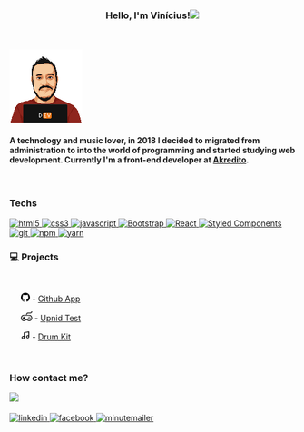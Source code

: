 <h3 align="center">
Hello, I'm Vinícius!<img src="https://media.giphy.com/media/hvRJCLFzcasrR4ia7z/giphy.gif" width="30px">
</h3>

<br>
<br>
<img src="https://github.com/vinicius-assis/vinicius-assis/blob/master/assets/profile.png" alt="Vinícius avatar">
<h4>A technology and music lover, in 2018 I decided to migrated from administration to into the world of programming and started studying web development. Currently I'm a front-end developer at <a href="http://www.akredito.com.br" target="_blank">Akredito</a>.</h4>

<br>
<!-- <a href="https://linkedin.com/in/vinicius-assis" target="_blank">
  <img src="./assets/linkedin.svg" width="30"/>
</a> -->



### Techs
<p>
  <a target="_blank" href="https://developer.mozilla.org/pt-BR/docs/Web/HTML/HTML5">
    <img alt="html5" src="https://img.shields.io/badge/-HTML5-E34F26?style=flat-square&logo=html5&logoColor=white" />
  </a>
   <a href="https://developer.mozilla.org/pt-BR/docs/Archive/CSS3">
    <img alt="css3" src="https://img.shields.io/badge/-CSS3-1572B6?style=flat-square&logo=css3&logoColor=white" />
  </a>
  <a target="_blank" href="https://developer.mozilla.org/pt-BR/docs/Aprender/JavaScript">
    <img alt="javascript" src="https://img.shields.io/badge/-Javascript-F7DF1E?style=flat-square&logo=javascript&logoColor=white" />
  </a>
  <a target="_blank" href="https://getbootstrap.com/">
    <img alt="Bootstrap" src="https://img.shields.io/badge/-Bootstrap-563D7C?style=flat-square&logo=bootstrap&logoColor=white" />
  </a>
  <a target="_blank" href="https://pt-br.reactjs.org/">
    <img alt="React" src="https://img.shields.io/badge/-React-45b8d8?style=flat-square&logo=react&logoColor=white" />
  </a>
  <a target="_blank" href="https://styled-components.com/">
    <img alt="Styled Components" src="https://img.shields.io/badge/-Styled_Components-db7092?style=flat-square&logo=styled-components&logoColor=white" />
  </a>
  <a target="_blank" href="https://git-scm.com/">
    <img alt="git" src="https://img.shields.io/badge/-Git-F05032?style=flat-square&logo=git&logoColor=white" />
  </a>
  <a target="_blank" href="https://www.npmjs.com/">
    <img alt="npm" src="https://img.shields.io/badge/-NPM-CB3837?style=flat-square&logo=npm&logoColor=white" />
  </a>
  <a target="_blank" href="https://yarnpkg.com/">
    <img alt="yarn" src="https://img.shields.io/badge/-Yarn-2C8EBB?style=flat-square&logo=yarn&logoColor=white" />
  </a>
  <!-- <a target="_blank" href="https://www.typescriptlang.org/">
    <img alt="TypeScript" src="https://img.shields.io/badge/-TypeScript-007ACC?style=flat-square&logo=typescript&logoColor=white" />
  </a>
  <a target="_blank" href="https://vuejs.org/">
    <img alt="Vue.js" src="https://img.shields.io/badge/-Vue.js-4FC08D?style=flat-square&logo=Vue.js&logoColor=white" />
  </a> -->
  <!-- <a target="_blank" href="https://redux.js.org/">
    <img alt="redux" src="https://img.shields.io/badge/-Redux-764ABC?style=flat-square&logo=redux&logoColor=white" />
  </a>
  <a target="_blank" href="https://sass-lang.com/">
    <img alt="Sass" src="https://img.shields.io/badge/-Sass-CC6699?style=flat-square&logo=sass&logoColor=white" />
  </a> -->
  <!-- <a target="_blank" href="https://www.docker.com/">
    <img alt="Docker" src="https://img.shields.io/badge/-Docker-46a2f1?style=flat-square&logo=docker&logoColor=white" />
  </a>
  <a target="_blank" href="https://nodejs.org/en/">
    <img alt="Nodejs" src="https://img.shields.io/badge/-Nodejs-43853d?style=flat-square&logo=Node.js&logoColor=white" />
  </a>
  <a target="_blank" href="https://support.insomnia.rest/article/11-getting-started">
    <img alt="Insomnia" src="https://img.shields.io/badge/-Insomnia-5849BE?style=flat-square&logo=insomnia&logoColor=white" />
  </a> -->
</p>

### 💻 Projects
<br>
<div style="margin-left:20px">
<p><img src="https://github.com/vinicius-assis/vinicius-assis/blob/master/assets/github.svg" width="16" alt="Github icon"/> - <a href="https://github.com/vinicius-assis/github-app">Github App</a></p>


<p><img src="https://github.com/vinicius-assis/vinicius-assis/blob/master/assets/controller.svg" width="20" alt="Controler icon"/> - <a href="https://github.com/vinicius-assis/upnid">Upnid Test</a></p>

<p><img src="https://github.com/vinicius-assis/vinicius-assis/blob/master/assets/music.svg" width="16" alt="Music icon"/> - <a href="https://github.com/vinicius-assis/drum-kit">Drum Kit</a></p>
</div>
<br>

### How contact me?
<div>
  <img src="https://thumbs.gfycat.com/AccurateUnfinishedBergerpicard-max-1mb.gif" width="100"/>
</div>
<br>
<a target="_blank" href="https://www.linkedin.com/in/vinicius-assis">
    <img alt="linkedin" src="https://img.shields.io/badge/-/vinicius--assis-2C8EBB?style=flat-square&logo=linkedin&logoColor=white" />
</a>

<a target="_blank" href="https://www.facebook.com/vinicius.assiis">
    <img alt="facebook" src="https://img.shields.io/badge/-/vinicius--assis-2C8EBB?style=flat-square&logo=facebook&logoColor=white" />
</a>
<a target="_blank" href="mailto:viniciusassis.dev@hotmail.com">
    <img alt="minutemailer" src="https://img.shields.io/badge/-/vinicius--assis-2C8EBB?style=flat-square&logo=minutemailer&logoColor=white" />
</a>
<!--  -->

<!--
**vinicius-assis/vinicius-assis** is a ✨ _special_ ✨ repository because its `README.md` (this file) appears on your GitHub profile.

Here are some ideas to get you started:

- 🔭 I’m currently working on ...
- 🌱 I’m currently learning ...
- 👯 I’m looking to collaborate on ...
- 🤔 I’m looking for help with ...
- 💬 Ask me about ...
- 📫 How to reach me: ...
- 😄 Pronouns: ...
- ⚡ Fun fact: ...
-->
